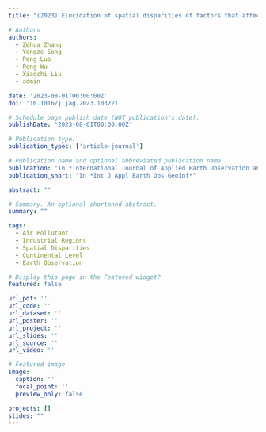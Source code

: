 ```yaml
---
title: "(2023) Elucidation of spatial disparities of factors that affect air pollutant concentrations in industrial regions at a continental level. International Journal of Applied Earth Observation and Geoinformation, 117, 103221"

# Authors
authors:
  - Zehua Zhang
  - Yongze Song
  - Peng Luo
  - Peng Wu
  - Xiaochi Liu
  - admin

date: '2023-08-01T00:00:00Z'
doi: '10.1016/j.jag.2023.103221'

# Schedule page publish date (NOT publication's date).
publishDate: '2023-08-01T00:00:00Z'

# Publication type.
publication_types: ['article-journal']

# Publication name and optional abbreviated publication name.
publication: "In *International Journal of Applied Earth Observation and Geoinformation*"
publication_short: "In *Int J Appl Earth Obs Geoinf*"

abstract: ""

# Summary. An optional shortened abstract.
summary: ""

tags:
  - Air Pollutant
  - Industrial Regions
  - Spatial Disparities
  - Continental Level
  - Earth Observation

# Display this page in the Featured widget?
featured: false

url_pdf: ''
url_code: ''
url_dataset: ''
url_poster: ''
url_project: ''
url_slides: ''
url_source: ''
url_video: ''

# Featured image
image:
  caption: ''
  focal_point: ''
  preview_only: false

projects: []
slides: ""
---
```

